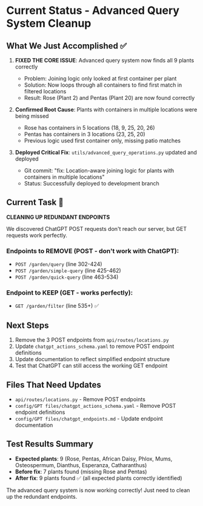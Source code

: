 # Current Status - Advanced Query System Cleanup

## What We Just Accomplished ✅
1. **FIXED THE CORE ISSUE**: Advanced query system now finds all 9 plants correctly
   - Problem: Joining logic only looked at first container per plant
   - Solution: Now loops through all containers to find first match in filtered locations
   - Result: Rose (Plant 2) and Pentas (Plant 20) are now found correctly

2. **Confirmed Root Cause**: Plants with containers in multiple locations were being missed
   - Rose has containers in 5 locations (18, 9, 25, 20, 26)
   - Pentas has containers in 3 locations (23, 25, 20) 
   - Previous logic used first container only, missing patio matches

3. **Deployed Critical Fix**: `utils/advanced_query_operations.py` updated and deployed
   - Git commit: "fix: Location-aware joining logic for plants with containers in multiple locations"
   - Status: Successfully deployed to development branch

## Current Task 🚧
**CLEANING UP REDUNDANT ENDPOINTS**

We discovered ChatGPT POST requests don't reach our server, but GET requests work perfectly.

### Endpoints to REMOVE (POST - don't work with ChatGPT):
- `POST /garden/query` (line 302-424)
- `POST /garden/simple-query` (line 425-462) 
- `POST /garden/quick-query` (line 463-534)

### Endpoint to KEEP (GET - works perfectly):
- `GET /garden/filter` (line 535+) ✅

## Next Steps
1. Remove the 3 POST endpoints from `api/routes/locations.py`
2. Update `chatgpt_actions_schema.yaml` to remove POST endpoint definitions
3. Update documentation to reflect simplified endpoint structure
4. Test that ChatGPT can still access the working GET endpoint

## Files That Need Updates
- `api/routes/locations.py` - Remove POST endpoints
- `config/GPT files/chatgpt_actions_schema.yaml` - Remove POST endpoint definitions
- `config/GPT files/chatgpt_endpoints.md` - Update endpoint documentation

## Test Results Summary
- **Expected plants**: 9 (Rose, Pentas, African Daisy, Phlox, Mums, Osteospermum, Dianthus, Esperanza, Catharanthus)
- **Before fix**: 7 plants found (missing Rose and Pentas)
- **After fix**: 9 plants found ✅ (all expected plants correctly identified)

The advanced query system is now working correctly! Just need to clean up the redundant endpoints.
